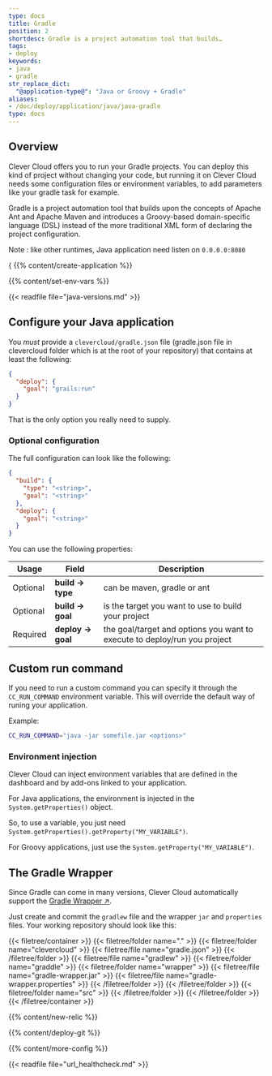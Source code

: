 ```yaml
---
type: docs
title: Gradle
position: 2
shortdesc: Gradle is a project automation tool that builds…
tags:
- deploy
keywords:
- java
- gradle
str_replace_dict:
  "@application-type@": "Java or Groovy + Gradle" 
aliases:
- /doc/deploy/application/java/java-gradle
type: docs
---
```


## Overview

Clever Cloud offers you to run your Gradle projects. You can deploy this kind of project without changing your code, but running it on Clever Cloud needs some configuration files or environment variables, to add parameters like your gradle task for example.

Gradle is a project automation tool that builds upon the concepts of Apache Ant and Apache Maven and introduces a Groovy-based domain-specific language (DSL) instead of the more traditional XML form of declaring the project configuration.

Note : like other runtimes, Java application need listen on `0.0.0.0:8080`

{ {{% content/create-application %}}

 {{% content/set-env-vars %}}

{{< readfile file="java-versions.md" >}}

## Configure your Java application

You *must* provide a `clevercloud/gradle.json` file (gradle.json file in
clevercloud folder which is at the root of your repository) that
contains at least the following:

```json
{
  "deploy": {
    "goal": "grails:run"
  }
}
```

That is the only option you really need to supply.

### Optional configuration

The full configuration can look like the following:

```json
{
  "build": {
    "type": "<string>",
    "goal": "<string>"
  },
  "deploy": {
    "goal": "<string>"
  }
}
```

You can use the following properties:

| Usage    | Field             | Description                                                               |
|----------|-------------------|---------------------------------------------------------------------------|
| Optional | **build → type**  | can be maven, gradle or ant                                               |
| Optional | **build → goal**  | is the target you want to use to build your project                       |
| Required | **deploy → goal** | the goal/target and options you want to execute to deploy/run you project |

## Custom run command

If you need to run a custom command
you can specify it through the `CC_RUN_COMMAND` environment variable.
This will override the default way of runing your application.

Example:

```bash
CC_RUN_COMMAND="java -jar somefile.jar <options>"
```

### Environment injection

Clever Cloud can inject environment variables that are defined in the
dashboard and by add-ons linked to your application.

For Java applications, the environment is injected in the `System.getProperties()` object.

So, to use a variable, you just need `System.getProperties().getProperty("MY_VARIABLE")`.

For Groovy applications, just use the `System.getProperty("MY_VARIABLE")`.

## The Gradle Wrapper

Since Gradle can come in many versions, Clever Cloud automatically support the [Gradle Wrapper ↗](https://www.gradle.org/docs/current/userguide/gradle_wrapper.html).

Just create and commit the `gradlew` file and the wrapper `jar` and `properties` files. Your working repository should look like this:

{{< filetree/container >}}
  {{< filetree/folder name="." >}}
    {{< filetree/folder name="clevercloud" >}}
      {{< filetree/file name="gradle.json" >}}
    {{< /filetree/folder >}}
    {{< filetree/file name="gradlew" >}}
    {{< filetree/folder name="graddle" >}}
      {{< filetree/folder name="wrapper" >}}
        {{< filetree/file name="gradle-wrapper.jar" >}}
        {{< filetree/file name="gradle-wrapper.properties" >}}
      {{< /filetree/folder >}}
    {{< /filetree/folder >}}
    {{< filetree/folder name="src" >}}
    {{< /filetree/folder >}}
  {{< /filetree/folder >}}
{{< /filetree/container >}}

 {{% content/new-relic %}}

 {{% content/deploy-git %}}

{{% content/more-config %}}

{{< readfile file="url_healthcheck.md" >}}
